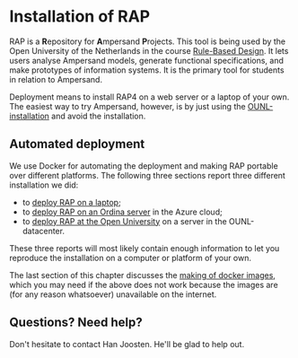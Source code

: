 # Installation of RAP

RAP is a **R**epository for **A**mpersand **P**rojects. This tool is being used by the Open University of the Netherlands in the course [Rule-Based Design](http://portal.ou.nl/web/ontwerpen-met-bedrijfsregels). It lets users analyse Ampersand models, generate functional specifications, and make prototypes of information systems. It is the primary tool for students in relation to Ampersand.

Deployment means to install RAP4 on a web server or a laptop of your own. The easiest way to try Ampersand, however, is by just using the [OUNL-installation](https://rap.cs.ou.nl) and avoid the installation.

## Automated deployment

We use Docker for automating the deployment and making RAP portable over different platforms. The following three sections report three different installation we did:

* to [deploy RAP on a laptop](deploying-to-your-own-laptop.md);
* to [deploy RAP on an Ordina server](deploying-rap3-with-azure-on-ubuntu.md) in the Azure cloud;
* to [deploy RAP at the Open University](deploying-ounl-rap3.md) on a server in the OUNL-datacenter.

These three reports will most likely contain enough information to let you reproduce the installation on a computer or platform of your own.

The last section of this chapter discusses the [making of docker images](making-docker-images.md), which you may need if the above does not work because the images are \(for any reason whatsoever\) unavailable on the internet.

## Questions? Need help?

Don't hesitate to contact Han Joosten. He'll be glad to help out.

